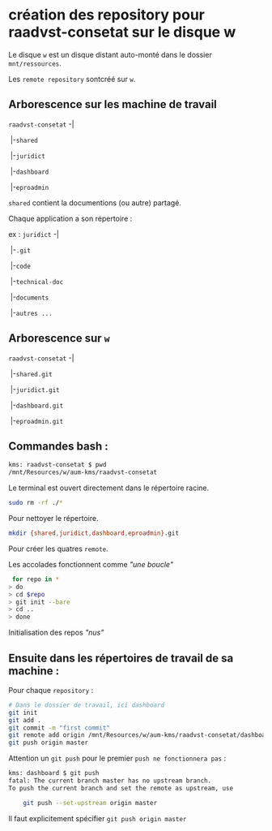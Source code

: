 # création des repository pour raadvst-consetat sur le disque w

Le disque `w` est un disque distant auto-monté dans le dossier `mnt/ressources`.

Les `remote repository` sontcréé sur `w`.

## Arborescence sur les machine de travail

`raadvst-consetat` -|

​                                     |-`shared`

​                                     |-`juridict`

​                                     |-`dashboard`

​                                     |-`eproadmin`

`shared` contient la documentions (ou autre) partagé.

Chaque application a son répertoire :

ex : `juridict` -|

​                           |-`.git`

​                           |-`code`

​                           |-`technical-doc`

​                           |-`documents`

​                           |-`autres ...`

## Arborescence sur `w`

`raadvst-consetat` -|

​                                     |-`shared.git`

​                                     |-`juridict.git`

​                                     |-`dashboard.git`

​                                     |-`eproadmin.git`

## Commandes bash :

```bash
kms: raadvst-consetat $ pwd
/mnt/Resources/w/aum-kms/raadvst-consetat
```

Le terminal est ouvert directement dans le répertoire racine.



```bash
sudo rm -rf ./*
```

Pour nettoyer le répertoire.



```bash
mkdir {shared,juridict,dashboard,eproadmin}.git
```

Pour créer les quatres `remote`.

Les accolades fonctionnent comme *"une boucle"*



```bash
 for repo in *
> do
> cd $repo
> git init --bare
> cd ..
> done
```

Initialisation des repos *"nus"*

## Ensuite dans les répertoires de travail de sa machine :

Pour chaque `repository` :

```bash
# Dans le dossier de travail, ici dashboard
git init
git add .
git commit -m "first commit"
git remote add origin /mnt/Resources/w/aum-kms/raadvst-consetat/dashboard.git
git push origin master
```

Attention un `git push` pour le premier `push ne fonctionnera pas` :

```bash
kms: dashboard $ git push
fatal: The current branch master has no upstream branch.
To push the current branch and set the remote as upstream, use

    git push --set-upstream origin master
```



Il faut explicitement spécifier `git push origin master`
